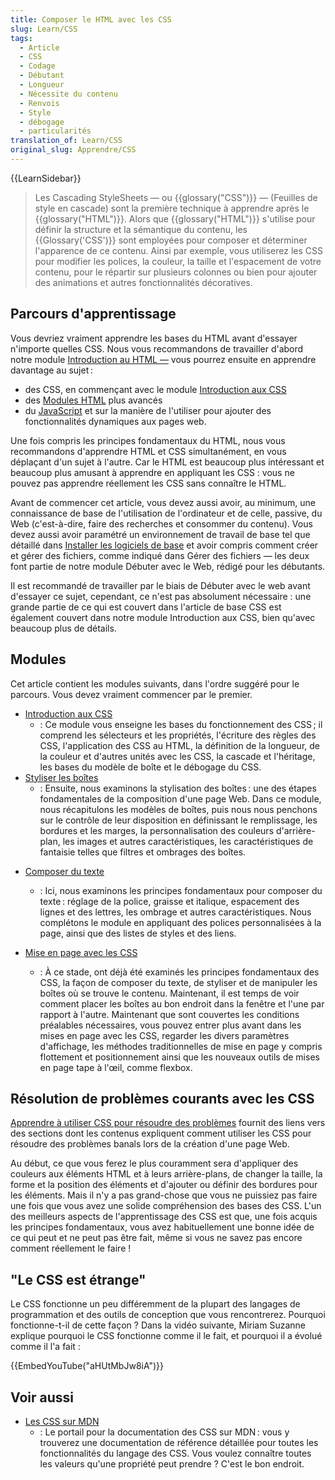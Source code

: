 ```yaml
---
title: Composer le HTML avec les CSS
slug: Learn/CSS
tags:
  - Article
  - CSS
  - Codage
  - Débutant
  - Longueur
  - Nécessite du contenu
  - Renvois
  - Style
  - débogage
  - particularités
translation_of: Learn/CSS
original_slug: Apprendre/CSS
---
```

{{LearnSidebar}}

> Les Cascading StyleSheets — ou {{glossary("CSS")}} — (Feuilles de style en cascade) sont la première technique à apprendre après le {{glossary("HTML")}}. Alors que {{glossary("HTML")}} s'utilise pour définir la structure et la sémantique du contenu, les {{Glossary('CSS')}} sont employées pour composer et déterminer l'apparence de ce contenu. Ainsi par exemple, vous utiliserez les CSS pour modifier les polices, la couleur, la taille et l'espacement de votre contenu, pour le répartir sur plusieurs colonnes ou bien pour ajouter des animations et autres fonctionnalités décoratives.

## Parcours d'apprentissage

Vous devriez vraiment apprendre les bases du HTML avant d'essayer n'importe quelles CSS. Nous vous recommandons de travailler d'abord notre module [Introduction au HTML —](/fr/docs/Apprendre/HTML/Introduction_%C3%A0_HTML) vous pourrez ensuite en apprendre davantage au sujet :

- des CSS, en commençant avec le module [Introduction aux CSS](/fr/docs/Learn/CSS/First_steps)
- des [Modules HTML](/fr/Learn/HTML#Modules) plus avancés
- du [JavaScript](/fr/docs/Learn/JavaScript) et sur la manière de l'utiliser pour ajouter des fonctionnalités dynamiques aux pages web.

Une fois compris les principes fondamentaux du HTML, nous vous recommandons d'apprendre HTML et CSS simultanément, en vous déplaçant d'un sujet à l'autre. Car le HTML est beaucoup plus intéressant et beaucoup plus amusant à apprendre en appliquant les CSS : vous ne pouvez pas apprendre réellement les CSS sans connaître le HTML.

Avant de commencer cet article, vous devez aussi avoir, au minimum, une connaissance de base de l'utilisation de l'ordinateur et de celle, passive, du Web (c'est-à-dire, faire des recherches et consommer du contenu). Vous devez aussi avoir paramétré un environnement de travail de base tel que détaillé dans [Installer les logiciels de base](/fr/docs/Apprendre/Commencer_avec_le_web/Installation_outils_de_base) et avoir compris comment créer et gérer des fichiers, comme indiqué dans Gérer des fichiers — les deux font partie de notre module Débuter avec le Web, rédigé pour les débutants.

Il est recommandé de travailler par le biais de Débuter avec le web avant d'essayer ce sujet, cependant, ce n'est pas absolument nécessaire : une grande partie de ce qui est couvert dans l'article de base CSS est également couvert dans notre module Introduction aux CSS, bien qu'avec beaucoup plus de détails.

## Modules

Cet article contient les modules suivants, dans l'ordre suggéré pour le parcours. Vous devez vraiment commencer par le premier.

- [Introduction aux CSS](/fr/Apprendre/CSS/Introduction_à_CSS)
  - : Ce module vous enseigne les bases du fonctionnement des CSS ; il comprend les sélecteurs et les propriétés, l'écriture des règles des CSS, l'application des CSS au HTML, la définition de la longueur, de la couleur et d'autres unités avec les CSS, la cascade et l'héritage, les bases du modèle de boîte et le débogage du CSS.
- [Styliser les boîtes](/fr/Apprendre/CSS/styliser_boites)
  - : Ensuite, nous examinons la stylisation des boîtes : une des étapes fondamentales de la composition d'une page Web. Dans ce module, nous récapitulons les modèles de boîtes, puis nous nous penchons sur le contrôle de leur disposition en définissant le remplissage, les bordures et les marges, la personnalisation des couleurs d'arrière-plan, les images et autres caractéristiques, les caractéristiques de fantaisie telles que filtres et ombrages des boîtes.

<!---->

- [Composer du texte](/fr/docs/Learn/CSS/Styling_text)
  - : Ici, nous examinons les principes fondamentaux pour composer du texte : réglage de la police, graisse et italique, espacement des lignes et des lettres, les ombrage et autres caractéristiques. Nous complétons le module en appliquant des polices personnalisées à la page, ainsi que des listes de styles et des liens.
- [Mise en page avec les CSS](/fr/Apprendre/CSS/CSS_layout)

  - : À ce stade, ont déjà été examinés les principes fondamentaux des CSS, la façon de composer du texte, de styliser et de manipuler les boîtes où se trouve le contenu. Maintenant, il est temps de voir comment placer les boîtes au bon endroit dans la fenêtre et l'une par rapport à l'autre. Maintenant que sont couvertes les conditions préalables nécessaires, vous pouvez entrer plus avant dans les mises en page avec les CSS, regarder les divers paramètres d'affichage, les méthodes traditionnelles de mise en page y compris flottement et positionnement ainsi que les nouveaux outils de mises en page tape à l'œil, comme flexbox.

## Résolution de problèmes courants avec les CSS

[Apprendre à utiliser CSS pour résoudre des problèmes](/fr/docs/Learn/CSS/Howto) fournit des liens vers des sections dont les contenus expliquent comment utiliser les CSS pour résoudre des problèmes banals lors de la création d'une page Web.

Au début, ce que vous ferez le plus couramment sera d'appliquer des couleurs aux éléments HTML et à leurs arrière-plans, de changer la taille, la forme et la position des éléments et d'ajouter ou définir des bordures pour les éléments. Mais il n'y a pas grand-chose que vous ne puissiez pas faire une fois que vous avez une solide compréhension des bases des CSS. L'un des meilleurs aspects de l'apprentissage des CSS est que, une fois acquis les principes fondamentaux, vous avez habituellement une bonne idée de ce qui peut et ne peut pas être fait, même si vous ne savez pas encore comment réellement le faire !

## "Le CSS est étrange"

Le CSS fonctionne un peu différemment de la plupart des langages de programmation et des outils de conception que vous rencontrerez. Pourquoi fonctionne-t-il de cette façon ? Dans la vidéo suivante, Miriam Suzanne explique pourquoi le CSS fonctionne comme il le fait, et pourquoi il a évolué comme il l'a fait :

{{EmbedYouTube("aHUtMbJw8iA")}}

## Voir aussi

- [Les CSS sur MDN](/fr/docs/Web/CSS)
  - : Le portail pour la documentation des CSS sur MDN : vous y trouverez une documentation de référence détaillée pour toutes les fonctionnalités du langage des CSS. Vous voulez connaître toutes les valeurs qu'une propriété peut prendre ? C'est le bon endroit.
